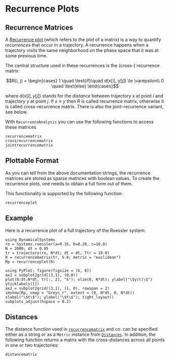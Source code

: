 # Recurrence Plots
## Recurrence Matrices

A [Recurrence plot](https://en.wikipedia.org/wiki/Recurrence_plot) (which refers to the plot of a matrix) is a way to quantify *recurrences* that occur in a trajectory. A recurrence happens when a trajectory visits the same neighborhood on the phase space that it was at some previous time.

The central structure used in these recurrences is the (cross-) recurrence matrix:
```math
R(i, j) = \begin{cases}
1 \quad \text{if}\quad d(x[i], y[j]) \le \varepsilon\\
0 \quad \text{else}
\end{cases}
```
where $d(x[i], y[j])$ stands for the _distance_ between trajectory $x$ at point $i$ and trajectory $y$ at point $j$. If $x\equiv y$ then $R$ is called recurrence matrix, otherwise it is called cross-recurrence matrix. There is also the joint-recurrence variant, see below.

With `RecurrenceAnalysis` you can use the following functions to access these matrices
```@docs
recurrencematrix
crossrecurrencematrix
jointrecurrencematrix
```

## Plottable Format
As you can tell from the above documentation strings, the recurrence matrices are stored as sparse matrices with boolean values. To create the recurrence plots, one needs to obtain a full form out of them.

This functionality is supported by the following function:
```@docs
recurrenceplot
```
## Example
Here is a recurrence plot of a full trajectory of the Roessler system:
```@example recurrence
using DynamicalSystems
ro = Systems.roessler(a=0.15, b=0.20, c=10.0)
N = 2000; dt = 0.05
tr = trajectory(ro, N*dt; dt = dt, Ttr = 10.0)
R = recurrencematrix(tr, 5.0; metric = "euclidean")
Rp = recurrenceplot(R)
```

```@example recurrence
using PyPlot; figure(figsize = (6, 8))
ax1 = subplot2grid((3,1), (0,0))
plot(0:dt:N*dt, tr[:, 2], "k"); xlim(0, N*dt); ylabel("\$y(t)\$")
yticklabels([])
ax2 = subplot2grid((3,1), (1, 0), rowspan = 2)
imshow(Rp, cmap = "Greys_r", extent = (0, N*dt, 0, N*dt))
xlabel("\$t\$"); ylabel("\$t\$"); tight_layout()
subplots_adjust(hspace = 0.2)
```

## Distances
The distance function used in [`recurrencematrix`](@ref) and co. can be specified either as a string or as a `Metric` instance from [`Distances`](https://github.com/JuliaStats/Distances.jl). In addition, the following function returns a matrix with the cross-distances across all points in one or two trajectories:
```@docs
distancematrix
```
